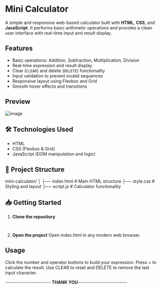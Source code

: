 # Mini Calculator

A simple and responsive web-based calculator built with **HTML**, **CSS**, and **JavaScript**. It performs basic arithmetic operations and provides a clean user interface with real-time input and result display.

## Features

- Basic operations: Addition, Subtraction, Multiplication, Division
- Real-time expression and result display
- Clear (`CLEAR`) and delete (`DELETE`) functionality
- Input validation to prevent invalid sequences
- Responsive layout using Flexbox and Grid
- Smooth hover effects and transitions

## Preview

![image](https://github.com/user-attachments/assets/114325ec-439f-4869-acef-ae5334a86f4c)


## 🛠️ Technologies Used

- HTML
- CSS (Flexbox & Grid)
- JavaScript (DOM manipulation and logic)

## 📂 Project Structure

mini-calculator/
│
├── index.html # Main HTML structure
├── style.css # Styling and layout
├── script.js # Calculator functionality


## 📥 Getting Started

1. **Clone the repository**
   ```bash
  

2. **Open the project**
Open index.html in any modern web browser.

## Usage
Click the number and operator buttons to build your expression. Press = to calculate the result. Use CLEAR to reset and DELETE to remove the last input character.

----------------------- **THANK YOU**-------------------------
